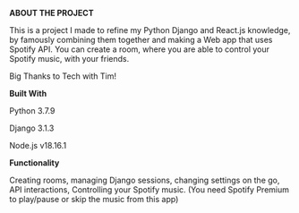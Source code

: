 **ABOUT THE PROJECT**

This is a project I made to refine my Python Django and React.js knowledge, by famously combining them together and making a Web app that uses Spotify API.
You can create a room, where you are able to control your Spotify music, with your friends.

Big Thanks to Tech with Tim!


**Built With**

Python 3.7.9

Django 3.1.3

Node.js v18.16.1


**Functionality**

Creating rooms, managing Django sessions, changing settings on the go, API interactions, Controlling your Spotify music.
(You need Spotify Premium to play/pause or skip the music from this app)
